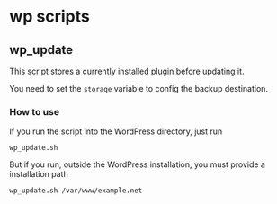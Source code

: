 # wp scripts

## wp_update
This [script](./wp_update.sh) stores a currently installed plugin before updating it.

You need to set the `storage` variable to config the backup destination.

### How to use
If you run the script into the WordPress directory, just run

```
wp_update.sh 
```

But if you run, outside the WordPress installation, you must provide a installation path

```
wp_update.sh /var/www/example.net 
```